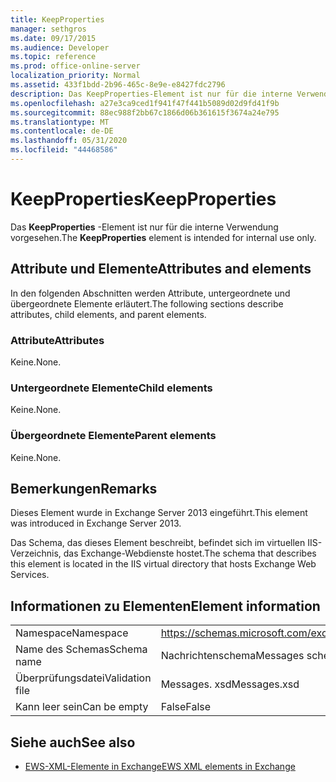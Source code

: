 ```yaml
---
title: KeepProperties
manager: sethgros
ms.date: 09/17/2015
ms.audience: Developer
ms.topic: reference
ms.prod: office-online-server
localization_priority: Normal
ms.assetid: 433f1bdd-2b96-465c-8e9e-e8427fdc2796
description: Das KeepProperties-Element ist nur für die interne Verwendung vorgesehen.
ms.openlocfilehash: a27e3ca9ced1f941f47f441b5089d02d9fd41f9b
ms.sourcegitcommit: 88ec988f2bb67c1866d06b361615f3674a24e795
ms.translationtype: MT
ms.contentlocale: de-DE
ms.lasthandoff: 05/31/2020
ms.locfileid: "44468586"
---
```

# <a name="keepproperties"></a><span data-ttu-id="239d9-103">KeepProperties</span><span class="sxs-lookup"><span data-stu-id="239d9-103">KeepProperties</span></span>

<span data-ttu-id="239d9-104">Das **KeepProperties** -Element ist nur für die interne Verwendung vorgesehen.</span><span class="sxs-lookup"><span data-stu-id="239d9-104">The **KeepProperties** element is intended for internal use only.</span></span> 

## <a name="attributes-and-elements"></a><span data-ttu-id="239d9-105">Attribute und Elemente</span><span class="sxs-lookup"><span data-stu-id="239d9-105">Attributes and elements</span></span>

<span data-ttu-id="239d9-106">In den folgenden Abschnitten werden Attribute, untergeordnete und übergeordnete Elemente erläutert.</span><span class="sxs-lookup"><span data-stu-id="239d9-106">The following sections describe attributes, child elements, and parent elements.</span></span>
  
### <a name="attributes"></a><span data-ttu-id="239d9-107">Attribute</span><span class="sxs-lookup"><span data-stu-id="239d9-107">Attributes</span></span>

<span data-ttu-id="239d9-108">Keine.</span><span class="sxs-lookup"><span data-stu-id="239d9-108">None.</span></span>
  
### <a name="child-elements"></a><span data-ttu-id="239d9-109">Untergeordnete Elemente</span><span class="sxs-lookup"><span data-stu-id="239d9-109">Child elements</span></span>

<span data-ttu-id="239d9-110">Keine.</span><span class="sxs-lookup"><span data-stu-id="239d9-110">None.</span></span>
  
### <a name="parent-elements"></a><span data-ttu-id="239d9-111">Übergeordnete Elemente</span><span class="sxs-lookup"><span data-stu-id="239d9-111">Parent elements</span></span>

<span data-ttu-id="239d9-112">Keine.</span><span class="sxs-lookup"><span data-stu-id="239d9-112">None.</span></span>
  
## <a name="remarks"></a><span data-ttu-id="239d9-113">Bemerkungen</span><span class="sxs-lookup"><span data-stu-id="239d9-113">Remarks</span></span>

<span data-ttu-id="239d9-114">Dieses Element wurde in Exchange Server 2013 eingeführt.</span><span class="sxs-lookup"><span data-stu-id="239d9-114">This element was introduced in Exchange Server 2013.</span></span>
  
<span data-ttu-id="239d9-115">Das Schema, das dieses Element beschreibt, befindet sich im virtuellen IIS-Verzeichnis, das Exchange-Webdienste hostet.</span><span class="sxs-lookup"><span data-stu-id="239d9-115">The schema that describes this element is located in the IIS virtual directory that hosts Exchange Web Services.</span></span>
  
## <a name="element-information"></a><span data-ttu-id="239d9-116">Informationen zu Elementen</span><span class="sxs-lookup"><span data-stu-id="239d9-116">Element information</span></span>

|||
|:-----|:-----|
|<span data-ttu-id="239d9-117">Namespace</span><span class="sxs-lookup"><span data-stu-id="239d9-117">Namespace</span></span>  <br/> |https://schemas.microsoft.com/exchange/services/2006/messages  <br/> |
|<span data-ttu-id="239d9-118">Name des Schemas</span><span class="sxs-lookup"><span data-stu-id="239d9-118">Schema name</span></span>  <br/> |<span data-ttu-id="239d9-119">Nachrichtenschema</span><span class="sxs-lookup"><span data-stu-id="239d9-119">Messages schema</span></span>  <br/> |
|<span data-ttu-id="239d9-120">Überprüfungsdatei</span><span class="sxs-lookup"><span data-stu-id="239d9-120">Validation file</span></span>  <br/> |<span data-ttu-id="239d9-121">Messages. xsd</span><span class="sxs-lookup"><span data-stu-id="239d9-121">Messages.xsd</span></span>  <br/> |
|<span data-ttu-id="239d9-122">Kann leer sein</span><span class="sxs-lookup"><span data-stu-id="239d9-122">Can be empty</span></span>  <br/> |<span data-ttu-id="239d9-123">False</span><span class="sxs-lookup"><span data-stu-id="239d9-123">False</span></span>  <br/> |
   
## <a name="see-also"></a><span data-ttu-id="239d9-124">Siehe auch</span><span class="sxs-lookup"><span data-stu-id="239d9-124">See also</span></span>



- [<span data-ttu-id="239d9-125">EWS-XML-Elemente in Exchange</span><span class="sxs-lookup"><span data-stu-id="239d9-125">EWS XML elements in Exchange</span></span>](ews-xml-elements-in-exchange.md)

